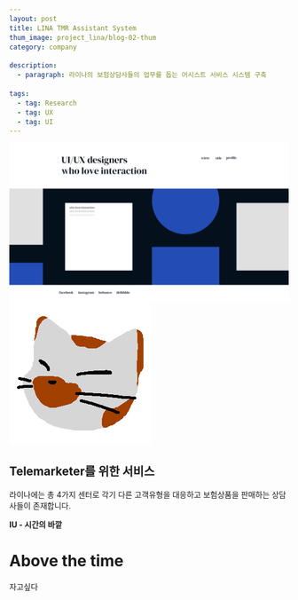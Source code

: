 ```yaml
---
layout: post
title: LINA TMR Assistant System
thum_image: project_lina/blog-02-thum
category: company

description:
  - paragraph: 라이나의 보험상담사들의 업무를 돕는 어시스트 서비스 시스템 구축

tags:
  - tag: Research
  - tag: UX
  - tag: UI
---
```


![힘들어](/assets/img/projects/testimage-main.jpg)
![Image Alt 텍스트](/assets/img/testimage.png)

## Telemarketer를 위한 서비스

라이나에는 총 4가지 센터로 각기 다른 고객유형을 대응하고 보험상품을 판매하는 상담사들이 존재합니다.

**IU - 시간의 바깥**

# Above the time

자고싶다
